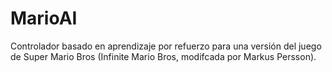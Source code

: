 # MarioAI
Controlador basado en aprendizaje por refuerzo para una versión del juego de Super Mario Bros (Infinite Mario Bros, modifcada por Markus Persson).
